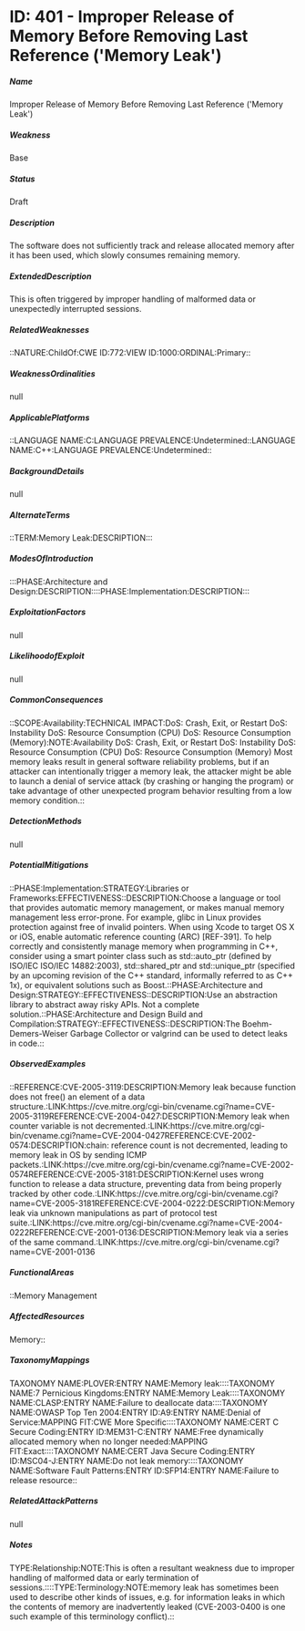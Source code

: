 # ID: 401 - Improper Release of Memory Before Removing Last Reference ('Memory Leak')
<h5>Name</h5>Improper Release of Memory Before Removing Last Reference ('Memory Leak')
<h5>Weakness</h5>Base
<h5>Status</h5>Draft
<h5>Description</h5>The software does not sufficiently track and release allocated memory after it has been used, which slowly consumes remaining memory.
<h5>ExtendedDescription</h5>This is often triggered by improper handling of malformed data or unexpectedly interrupted sessions.
<h5>RelatedWeaknesses</h5>::NATURE:ChildOf:CWE ID:772:VIEW ID:1000:ORDINAL:Primary::
<h5>WeaknessOrdinalities</h5>null
<h5>ApplicablePlatforms</h5>::LANGUAGE NAME:C:LANGUAGE PREVALENCE:Undetermined::LANGUAGE NAME:C++:LANGUAGE PREVALENCE:Undetermined::
<h5>BackgroundDetails</h5>null
<h5>AlternateTerms</h5>::TERM:Memory Leak:DESCRIPTION:::
<h5>ModesOfIntroduction</h5>:::PHASE:Architecture and Design:DESCRIPTION::::PHASE:Implementation:DESCRIPTION:::
<h5>ExploitationFactors</h5>null
<h5>LikelihoodofExploit</h5>null
<h5>CommonConsequences</h5>::SCOPE:Availability:TECHNICAL IMPACT:DoS: Crash, Exit, or Restart DoS: Instability DoS: Resource Consumption (CPU) DoS: Resource Consumption (Memory):NOTE:Availability DoS: Crash, Exit, or Restart DoS: Instability DoS: Resource Consumption (CPU) DoS: Resource Consumption (Memory) Most memory leaks result in general software reliability problems, but if an attacker can intentionally trigger a memory leak, the attacker might be able to launch a denial of service attack (by crashing or hanging the program) or take advantage of other unexpected program behavior resulting from a low memory condition.::
<h5>DetectionMethods</h5>null
<h5>PotentialMitigations</h5>::PHASE:Implementation:STRATEGY:Libraries or Frameworks:EFFECTIVENESS::DESCRIPTION:Choose a language or tool that provides automatic memory management, or makes manual memory management less error-prone. For example, glibc in Linux provides protection against free of invalid pointers. When using Xcode to target OS X or iOS, enable automatic reference counting (ARC) [REF-391]. To help correctly and consistently manage memory when programming in C++, consider using a smart pointer class such as std::auto_ptr (defined by ISO/IEC ISO/IEC 14882:2003), std::shared_ptr and std::unique_ptr (specified by an upcoming revision of the C++ standard, informally referred to as C++ 1x), or equivalent solutions such as Boost.::PHASE:Architecture and Design:STRATEGY::EFFECTIVENESS::DESCRIPTION:Use an abstraction library to abstract away risky APIs. Not a complete solution.::PHASE:Architecture and Design Build and Compilation:STRATEGY::EFFECTIVENESS::DESCRIPTION:The Boehm-Demers-Weiser Garbage Collector or valgrind can be used to detect leaks in code.::
<h5>ObservedExamples</h5>::REFERENCE:CVE-2005-3119:DESCRIPTION:Memory leak because function does not free() an element of a data structure.:LINK:https://cve.mitre.org/cgi-bin/cvename.cgi?name=CVE-2005-3119REFERENCE:CVE-2004-0427:DESCRIPTION:Memory leak when counter variable is not decremented.:LINK:https://cve.mitre.org/cgi-bin/cvename.cgi?name=CVE-2004-0427REFERENCE:CVE-2002-0574:DESCRIPTION:chain: reference count is not decremented, leading to memory leak in OS by sending ICMP packets.:LINK:https://cve.mitre.org/cgi-bin/cvename.cgi?name=CVE-2002-0574REFERENCE:CVE-2005-3181:DESCRIPTION:Kernel uses wrong function to release a data structure, preventing data from being properly tracked by other code.:LINK:https://cve.mitre.org/cgi-bin/cvename.cgi?name=CVE-2005-3181REFERENCE:CVE-2004-0222:DESCRIPTION:Memory leak via unknown manipulations as part of protocol test suite.:LINK:https://cve.mitre.org/cgi-bin/cvename.cgi?name=CVE-2004-0222REFERENCE:CVE-2001-0136:DESCRIPTION:Memory leak via a series of the same command.:LINK:https://cve.mitre.org/cgi-bin/cvename.cgi?name=CVE-2001-0136
<h5>FunctionalAreas</h5>::Memory Management
<h5>AffectedResources</h5>Memory::
<h5>TaxonomyMappings</h5>TAXONOMY NAME:PLOVER:ENTRY NAME:Memory leak::::TAXONOMY NAME:7 Pernicious Kingdoms:ENTRY NAME:Memory Leak::::TAXONOMY NAME:CLASP:ENTRY NAME:Failure to deallocate data::::TAXONOMY NAME:OWASP Top Ten 2004:ENTRY ID:A9:ENTRY NAME:Denial of Service:MAPPING FIT:CWE More Specific::::TAXONOMY NAME:CERT C Secure Coding:ENTRY ID:MEM31-C:ENTRY NAME:Free dynamically allocated memory when no longer needed:MAPPING FIT:Exact::::TAXONOMY NAME:CERT Java Secure Coding:ENTRY ID:MSC04-J:ENTRY NAME:Do not leak memory::::TAXONOMY NAME:Software Fault Patterns:ENTRY ID:SFP14:ENTRY NAME:Failure to release resource::
<h5>RelatedAttackPatterns</h5>null
<h5>Notes</h5>TYPE:Relationship:NOTE:This is often a resultant weakness due to improper handling of malformed data or early termination of sessions.::::TYPE:Terminology:NOTE:memory leak has sometimes been used to describe other kinds of issues, e.g. for information leaks in which the contents of memory are inadvertently leaked (CVE-2003-0400 is one such example of this terminology conflict).::

